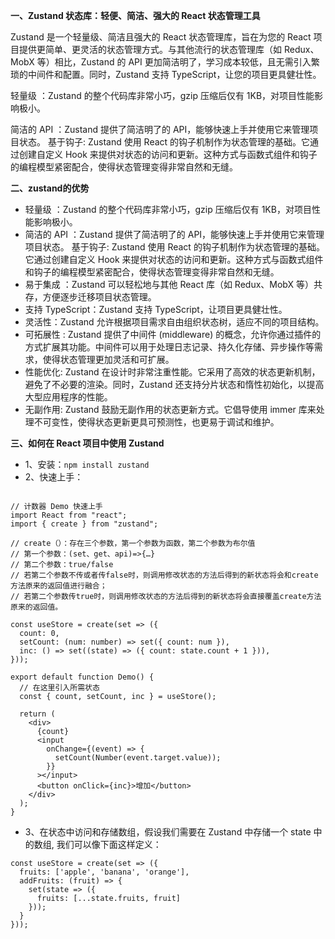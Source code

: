 **一、Zustand 状态库：轻便、简洁、强大的 React 状态管理工具**

Zustand 是一个轻量级、简洁且强大的 React 状态管理库，旨在为您的 React 项目提供更简单、更灵活的状态管理方式。与其他流行的状态管理库（如 Redux、MobX 等）相比，Zustand 的 API 更加简洁明了，学习成本较低，且无需引入繁琐的中间件和配置。同时，Zustand 支持 TypeScript，让您的项目更具健壮性。

轻量级 ：Zustand 的整个代码库非常小巧，gzip 压缩后仅有 1KB，对项目性能影响极小。

简洁的 API ：Zustand 提供了简洁明了的 API，能够快速上手并使用它来管理项目状态。   基于钩子: Zustand 使用 React 的钩子机制作为状态管理的基础。它通过创建自定义 Hook 来提供对状态的访问和更新。这种方式与函数式组件和钩子的编程模型紧密配合，使得状态管理变得非常自然和无缝。

**二、zustand的优势**
- 轻量级 ：Zustand 的整个代码库非常小巧，gzip 压缩后仅有 1KB，对项目性能影响极小。
- 简洁的 API ：Zustand 提供了简洁明了的 API，能够快速上手并使用它来管理项目状态。   基于钩子: Zustand 使用 React 的钩子机制作为状态管理的基础。它通过创建自定义 Hook 来提供对状态的访问和更新。这种方式与函数式组件和钩子的编程模型紧密配合，使得状态管理变得非常自然和无缝。
- 易于集成 ：Zustand 可以轻松地与其他 React 库（如 Redux、MobX 等）共存，方便逐步迁移项目状态管理。
- 支持 TypeScript：Zustand 支持 TypeScript，让项目更具健壮性。
- 灵活性：Zustand 允许根据项目需求自由组织状态树，适应不同的项目结构。
- 可拓展性 : Zustand 提供了中间件 (middleware) 的概念，允许你通过插件的方式扩展其功能。中间件可以用于处理日志记录、持久化存储、异步操作等需求，使得状态管理更加灵活和可扩展。
- 性能优化: Zustand 在设计时非常注重性能。它采用了高效的状态更新机制，避免了不必要的渲染。同时，Zustand 还支持分片状态和惰性初始化，以提高大型应用程序的性能。
- 无副作用: Zustand 鼓励无副作用的状态更新方式。它倡导使用 immer 库来处理不可变性，使得状态更新更具可预测性，也更易于调试和维护。

**三、如何在 React 项目中使用 Zustand**
- 1、安装：`npm install zustand`
- 2、快速上手：
```

// 计数器 Demo 快速上手
import React from "react";
import { create } from "zustand";

// create（）：存在三个参数，第一个参数为函数，第二个参数为布尔值
// 第一个参数：(set、get、api)=>{…}
// 第二个参数：true/false 
// 若第二个参数不传或者传false时，则调用修改状态的方法后得到的新状态将会和create方法原来的返回值进行融合；
// 若第二个参数传true时，则调用修改状态的方法后得到的新状态将会直接覆盖create方法原来的返回值。

const useStore = create(set => ({
  count: 0,
  setCount: (num: number) => set({ count: num }),
  inc: () => set((state) => ({ count: state.count + 1 })),
}));

export default function Demo() {
  // 在这里引入所需状态
  const { count, setCount, inc } = useStore();

  return (
    <div>
      {count}
      <input
        onChange={(event) => {
          setCount(Number(event.target.value));
        }}
      ></input>
      <button onClick={inc}>增加</button>
    </div>
  );
}
```
- 3、在状态中访问和存储数组，假设我们需要在 Zustand 中存储一个 state 中的数组, 我们可以像下面这样定义：
```
const useStore = create(set => ({
  fruits: ['apple', 'banana', 'orange'],
  addFruits: (fruit) => {
    set(state => ({
      fruits: [...state.fruits, fruit]
    }));
  }
}));
```
